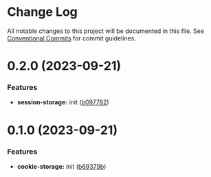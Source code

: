 # Change Log

All notable changes to this project will be documented in this file.
See [Conventional Commits](https://conventionalcommits.org) for commit guidelines.

# 0.2.0 (2023-09-21)

### Features

- **session-storage:** init ([b097782](https://github.com/rambler-digital-solutions/rambler-common/commit/b097782b6f44a32f5385b8f95fce08c23aed72f9))

# 0.1.0 (2023-09-21)

### Features

- **cookie-storage:** init ([b69379b](https://github.com/rambler-digital-solutions/rambler-common/commit/b69379b4e71e39552dc168bd355ea6f727b766d8))
